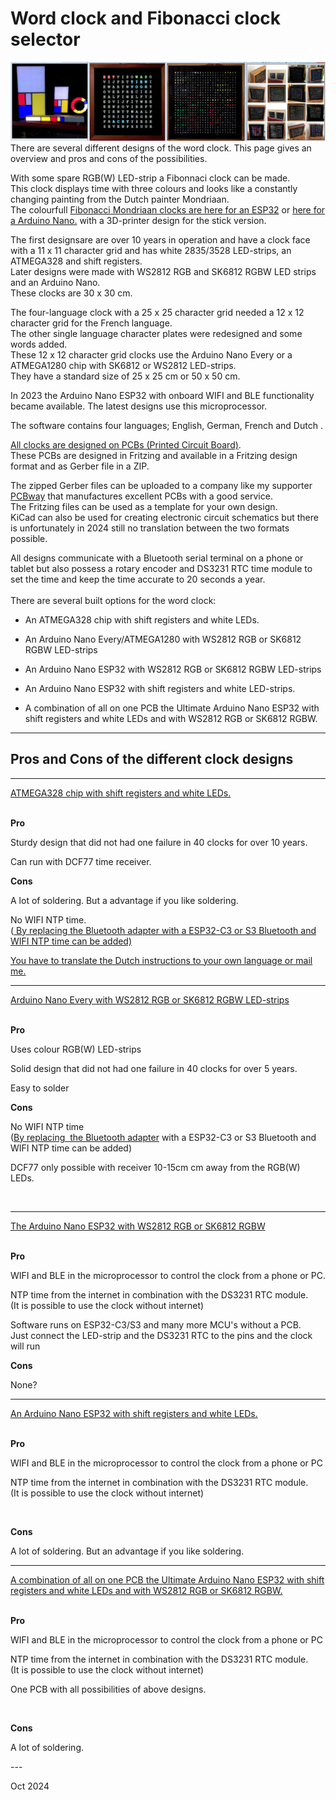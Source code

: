
<h1 class="auto-style3">Word clock and Fibonacci clock selector</h1>


<img alt="Word clocks" longdesc="Word clocks" src="SelectorPics/Wordclock.jpg" ></a>
There are several different designs of the word clock. This page gives an overview and pros and cons of the possibilities.<br>

With some spare RGB(W) LED-strip a Fibonnaci clock can be made.<br>
This clock displays time with three colours and looks like a constantly changing painting from the Dutch painter Mondriaan.<br>
The colourfull [Fibonacci Mondriaan clocks are here for an ESP32](https://github.com/ednieuw/Fibonacci-ESP32-C3-S3-Clock)
or [here for a Arduino Nano.](https://github.com/ednieuw/Fibonacci-Vierkantekokerklok) with a 3D-printer design for the stick version.<br>

The first designsare are over 10 years in operation and have a clock face with a 11 x 11 character grid and has white 2835/3528 LED-strips, an ATMEGA328 and shift registers.<br>
Later designs were made with WS2812 RGB and SK6812 RGBW LED strips and an Arduino Nano.<br>These clocks are 30 x 30 cm.

The four-language clock with a 25 x 25 character grid needed a 12 x 12 character grid for the French language.<br> 
The other single language character plates were redesigned and some words added. <br>
These 12 x 12 character grid clocks use the Arduino Nano Every or a ATMEGA1280 chip with SK6812 or WS2812 LED-strips.<br>
They have a standard size of 25 x 25 cm or 50 x 50 cm.

In 2023 the Arduino Nano ESP32 with onboard WIFI and BLE functionality became available. The latest designs use this microprocessor. 

The software contains four languages; English, German, French and Dutch .<br>

[All clocks are designed on PCBs (Printed Circuit Board)](https://github.com/ednieuw/NanoESP32PCB). <br>
These PCBs are designed in Fritzing and available in a Fritzing design format and as Gerber file in a ZIP.
	
The zipped Gerber files can be uploaded to a company like my supporter [PCBway](https://PCBWay.com) that manufactures excellent PCBs with a good service.<br>
The Fritzing files can be used as a template for your own design.<br>
KiCad can also be used for creating electronic circuit schematics but there is unfortunately in 2024 still no translation between the two formats possible.</p>

All designs communicate with a Bluetooth serial terminal on a phone or tablet but also possess a rotary encoder and DS3231 RTC time module to set the time and keep the time accurate to 20 seconds a year.<br><br>
There are several built options for the word clock:
<ul>
	<li>
	<p>An ATMEGA328 chip with shift registers and white LEDs.</p>
	</li>
	<li>
	<p>An Arduino Nano Every/ATMEGA1280 with WS2812 RGB or SK6812 RGBW LED-strips</p>
	</li>
	<li>
	<p>An Arduino Nano ESP32 with WS2812 RGB or SK6812 RGBW	LED-strips</p>
	</li>
	<li>
	<p>An Arduino Nano ESP32 with shift registers and white	LED-strips.</p>
	</li>
	<li>
	<p>A combination of all on one PCB the Ultimate Arduino Nano ESP32 with shift registers and white LEDs and with WS2812 RGB or SK6812 RGBW.</p>
	</li>

</ul>



<hr><H2>Pros and Cons of the different clock designs</H2>
<hr>
<a href="https://github.com/ednieuw/Woordklok-witte-LEDs">ATMEGA328 chip with shift registers and white LEDs.</a>
<br><br>
<p><strong>Pro</strong></p>
<p>Sturdy design that did not had one failure in 40 clocks for over 10 years.</p>
<p>Can run with DCF77 time receiver.</p>
<p><strong>Cons</strong></p>
<p>A lot of soldering. But a advantage if you like soldering.</p>
<p>No WIFI NTP time. <br>(<a href="https://github.com/ednieuw/ESP32SerialNTP-BLE-Clock">
By replacing the Bluetooth adapter with a ESP32-C3 or S3 Bluetooth and WIFI NTP time can be added)

You have to translate the Dutch instructions to your own language or mail me.

<hr>
<a href="https://github.com/ednieuw/Word-Colour-Clock-SK6812-WS2812">Arduino Nano Every with WS2812 RGB or SK6812 RGBW LED-strips</a>
<br><br>
<p><strong>Pro</strong></p>
<p>Uses colour RGB(W) LED-strips</p>
<p>Solid design that did not had one failure in 40 clocks for over 5 years.</p>
<p>Easy to solder</p>
<p><strong>Cons</strong></p>
<p>No WIFI NTP time<br>(<a href="https://github.com/ednieuw/ESP32SerialNTP-BLE-Clock">By 
replacing&nbsp; the Bluetooth adapter</a> with a ESP32-C3 or S3 Bluetooth and 
WIFI NTP time can be added) </p>
<p>DCF77 only possible with receiver 10-15cm cm away from the RGB(W) LEDs.</p>
<p>&nbsp;</p>
<hr>

<a href="https://github.com/ednieuw/Arduino-ESP32-Nano-Wordclock">The Arduino Nano ESP32 with WS2812 RGB or SK6812 RGBW</a> 
<br><br>
<p><strong>Pro</strong></p>
<p>WIFI and BLE in the microprocessor to control the clock from a phone or PC.</p>
<p>NTP time from the internet in combination with the DS3231 RTC module.<br>(It 
is possible to use the clock without internet) </p>
<p>Software runs on ESP32-C3/S3 and many more MCU's without a PCB.<br>
Just connect the LED-strip and the DS3231 RTC to the pins and the clock will run<br></p>
<p><strong>Cons</strong></p>
<p>None?</p>

<hr>

<a href="https://github.com/ednieuw/ESP32ShiftregisterBWclock">An Arduino Nano ESP32 with shift registers and white LEDs.</a>
<br><br>
<p><strong>Pro</strong></p>
<p>WIFI and BLE in the microprocessor to control the clock from a phone or PC</p>
<p>NTP time from the internet in combination with the DS3231 RTC module.<br>(It is possible to use the clock without internet) </p>
<p>&nbsp;</p>
<p><strong>Cons</strong></p>
<p>A lot of soldering. But an advantage if you like soldering.</p>

<hr>

<a href="https://github.com/ednieuw/NanoESP32-BW-RGBW-clock">A combination of all on one PCB the Ultimate Arduino Nano ESP32 with shift registers and white LEDs and with WS2812 RGB or SK6812 RGBW.</a>
<br><br>
<p><strong>Pro</strong></p>
<p>WIFI and BLE in the microprocessor to control the clock from a phone or PC</p>
<p>NTP time from the internet in combination with the DS3231 RTC module.<br>(It is possible to use the clock without internet) </p>
<p>One PCB with all possibilities of above designs.</p>
<p>&nbsp;</p>
<p><strong>Cons</strong></p>
<p>A lot of soldering.</p>
---
<p>Oct 2024</p>


